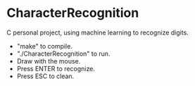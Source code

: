 CharacterRecognition
====================

C personal project, using machine learning to recognize digits.

- "make" to compile.
- "./CharacterRecognition" to run.
- Draw with the mouse.
- Press ENTER to recognize.
- Press ESC to clean.
